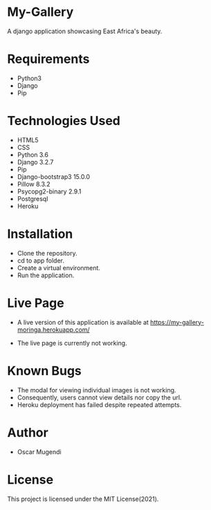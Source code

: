 # My-Gallery
A django application showcasing East Africa's beauty.

# Requirements
- Python3
- Django
- Pip

# Technologies Used
- HTML5
- CSS
- Python 3.6
- Django 3.2.7
- Pip
- Django-bootstrap3 15.0.0
- Pillow 8.3.2
- Psycopg2-binary 2.9.1
- Postgresql
- Heroku

# Installation
- Clone the repository.
- cd to app folder.
- Create a virtual environment.
- Run the application.

# Live Page
- A live version of this application is available at https://my-gallery-moringa.herokuapp.com/

- The live page is currently not working.

# Known Bugs
- The modal for viewing individual images is not working.
- Consequently, users cannot view details nor copy the url.
- Heroku deployment has failed despite repeated attempts.

# Author
- Oscar Mugendi

# License
This project is licensed under the MIT License(2021).